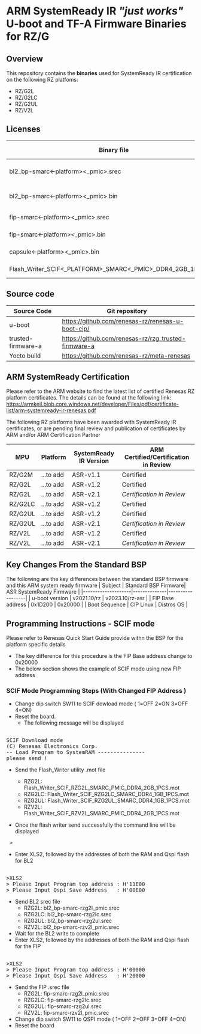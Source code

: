 
# ARM SystemReady IR *"just works"* U-boot and TF-A Firmware Binaries for RZ/G
## Overview
This repository contains the **binaries** used for SystemReady IR
certification on the following RZ platfoms:
- RZ/G2L
- RZ/G2LC
- RZ/G2UL
- RZ/V2L
## Licenses 
| Binary file |License folder|License files|
|--|--|--|
|bl2_bp-smarc<-platform><_pmic>.srec|trusted-firmware-a|generic_MIT, LICENSE, license.rst|
|bl2_bp-smarc<-platform><_pmic>.bin|trusted-firmware-a|generic_MIT, LICENSE, license.rst|
|fip-smarc<-platform><_pmic>.srec|u-boot|Exceptions,gpl-2.0.txt,README|
|fip-smarc<-platform><_pmic>.bin|u-boot|Exceptions,gpl-2.0.txt,README|
|capsule<-platform><_pmic>.bin|u-boot|Exceptions,gpl-2.0.txt,README|
|Flash_Writer_SCIF<_PLATFORM>_SMARC<_PMIC>_DDR4_2GB_1PCS.mot|u-flash-writer|LICENSE.md|
## Source code
| Source Code |Git repository|
|--|--|
|u-boot|https://github.com/renesas-rz/renesas-u-boot-cip/|
|trusted-firmware-a|https://github.com/renesas-rz/rzg_trusted-firmware-a|
|Yocto build |https://github.com/renesas-rz/meta-renesas|

## ARM SystemReady Certification
Please refer to the ARM website to find the latest list of certified Renesas RZ platform certificates.
The details can be found at the following link:
https://armkeil.blob.core.windows.net/developer/Files/pdf/certificate-list/arm-systemready-ir-renesas.pdf

The following RZ platforms have been awarded with SystemReady IR certificates, or are pending final review and publication of certificates by ARM and/or ARM Certification Partner

| MPU | Platform |SystemReady IR Version |ARM Certified/Certification in Review|
|--|--|--|--|
|RZ/G2M|...to add|ASR-v1.1|Certified|
|RZ/G2L|...to add|ASR-v1.2|Certified|
|RZ/G2L|...to add|ASR-v2.1|*Certification in Review*|
|RZ/G2LC|...to add|ASR-v1.2|Certified|
|RZ/G2UL|...to add|ASR-v1.2|Certified|
|RZ/G2UL|...to add|ASR-v2.1|*Certification in Review*|
|RZ/V2L|...to add|ASR-v1.2|Certified|
|RZ/V2L|...to add|ASR-v2.1|*Certification in Review*|


## Key Changes From the Standard BSP 
The following are the key differences between the standard BSP firmware and this ARM system ready firmware
| Subject            | Standard BSP Firmware| ASR SystemReady Firmware    |
|--------------------|--------------|------------------|
| u-boot version     | v2021.10/rz  | v2023.10/rz-asr  |
| FIP Base address   | 0x1D200      | 0x20000          |
| Boot Sequence      | CIP Linux    | Distros OS       |

## Programming Instructions - SCIF mode
Please refer to Renesas Quick Start Guide provide withn the BSP for the platform specific details
- The key difference for this procedure is the FIP Base address change to 0x20000
- The below section shows the example of SCIF mode using new FIP address
### SCIF Mode Programming Steps (With Changed FIP Address )
- Change dip switch SW11 to SCIF dowload mode ( 1=OFF 2=ON 3=OFF 4=ON)
- Reset the board. 
  - The following message will be displayed
<pre> 
SCIF Download mode
(C) Renesas Electronics Corp.
-- Load Program to SystemRAM ---------------
please send !
</pre>
- Send the Flash_Writer utility .mot file 
    - RZG2L:  Flash_Writer_SCIF_RZG2L_SMARC_PMIC_DDR4_2GB_1PCS.mot
    - RZG2LC: Flash_Writer_SCIF_RZG2LC_SMARC_DDR4_1GB_1PCS.mot
    - RZG2UL: Flash_Writer_SCIF_RZG2UL_SMARC_DDR4_1GB_1PCS.mot
    - RZV2L:  Flash_Writer_SCIF_RZV2L_SMARC_PMIC_DDR4_2GB_1PCS.mot

- Once the flash writer send successfully the command line will be displayed
<pre> > </pre>
- Enter XLS2, followed by the addresses of both the RAM and Qspi flash for BL2
<pre> 
>XLS2
> Please Input Program top address : H'11E00
> Please Input Qspi Save Address   : H'00E00
</pre>
- Send BL2 srec file
    - RZG2L:  bl2_bp-smarc-rzg2l_pmic.srec
    - RZG2LC: bl2_bp-smarc-rzg2lc.srec
    - RZG2UL: bl2_bp-smarc-rzg2ul.srec
    - RZV2L:  bl2_bp-smarc-rzv2l_pmic.srec
- Wait for the BL2 write to complete 
- Enter XLS2, followed by the addresses of both the RAM and Qspi flash for the FIP
<pre> 
>XLS2
> Please Input Program top address : H'00000
> Please Input Qspi Save Address   : H'20000
</pre>
- Send the FIP .srec file
    - RZG2L:  fip-smarc-rzg2l_pmic.srec
    - RZG2LC: fip-smarc-rzg2lc.srec
    - RZG2UL: fip-smarc-rzg2ul.srec
    - RZV2L:  fip-smarc-rzv2l_pmic.srec
- Change dip switch SW11 to QSPI mode ( 1=OFF 2=OFF 3=OFF 4=ON)
- Reset the board


